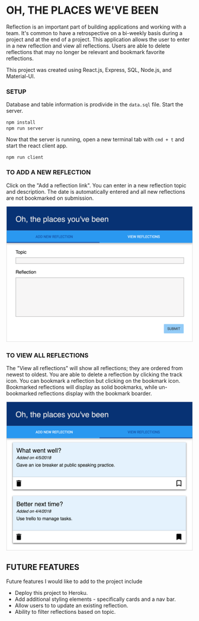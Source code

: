 # OH, THE PLACES WE'VE BEEN

Reflection is an important part of building applications and working with a team. It's common to have a retrospective on a bi-weekly basis during a project and at the end of a project. This application allows the user to enter in a new reflection and view all reflections. Users are able to delete reflections that may no longer be relevant and bookmark favorite reflections.

This project was created using React.js, Express, SQL, Node.js, and Material-UI.


### SETUP

Database and table information is prodivide in the `data.sql` file. Start the server.

```
npm install
npm run server
```

Now that the server is running, open a new terminal tab with `cmd + t` and start the react client app.

```
npm run client
```

### TO ADD A NEW REFLECTION

Click on the "Add a reflection link". You can enter in a new reflection topic and description.  The date is automatically entered and all new reflections are not bookmarked on submission.

![add new reflection](wireframes/screen-one.png)

### TO VIEW ALL REFLECTIONS

The "View all reflections" will show all reflections; they are ordered from newest to oldest. You are able to delete a reflection by clicking the track icon. You can bookmark a reflection but clicking on the bookmark icon. Bookmarked reflections will display as solid bookmarks, while un-bookmarked reflections display with the bookmark boarder.

![display reflections](wireframes/screen-two.png)

## FUTURE FEATURES
 
 Future features I would like to add to the project include
- Deploy this project to Heroku.
- Add additional styling elements - specifically cards and a nav bar.
- Allow users to to update an existing reflection.
- Ability to filter reflections based on topic.
